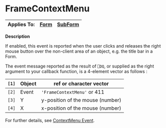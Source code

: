




<h1 class="heading"><span class="name">FrameContextMenu</span></h1>

| Applies To: | [Form](./form.md) | [SubForm](./subform.md) |
| --- | --- | ---  |


**Description**


If enabled, this event is reported when the user clicks and releases the right mouse button over the non-client area of an object, e.g. the title bar in a Form.


The event message reported as the result of `⎕DQ`, or supplied as the right argument to your callback function, is a 4-element vector as follows :


| `[1]` | Object | ref or character vector |
| --- | --- | ---  |
| `[2]` | Event | `'FrameContextMenu'` or 411 |
| `[3]` | Y | y-position of the mouse (number) |
| `[4]` | X | x-position of the mouse (number) |


For further details, see [ContextMenu Event](./contextmenu.md).



